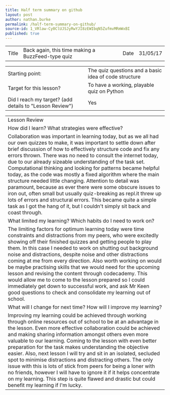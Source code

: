 ```yaml
---
title: Half term summary on github
layout: post
author: nathan.burke
permalink: /half-term-summary-on-github/
source-id: 1_VRlaw-Cy0ClUJSJyRwYJI8zEWIbqN5ZufmvMRmWxBI
published: true
---
```

<table>
  <tr>
    <td>Title</td>
    <td>Back again, this time making a BuzzFeed-type quiz</td>
    <td>Date</td>
    <td>31/05/17</td>
  </tr>
</table>


<table>
  <tr>
    <td>Starting point:</td>
    <td>The quiz questions and a basic idea of code structure</td>
  </tr>
  <tr>
    <td>Target for this lesson?</td>
    <td>To have a working, playable quiz on Python</td>
  </tr>
  <tr>
    <td>Did I reach my target? 
(add details to "Lesson Review")</td>
    <td> Yes</td>
  </tr>
</table>


<table>
  <tr>
    <td>Lesson Review</td>
  </tr>
  <tr>
    <td>How did I learn? What strategies were effective? </td>
  </tr>
  <tr>
    <td>Collaboration was important in learning today, but as we all had our own quizzes to make, it was important to settle down after brief discussion of how to effectively structure code and fix any errors thrown. There was no need to consult the internet today, due to our already sizeable understanding of the task set. Computational thinking and looking for patterns became helpful today, as the code was mostly a fixed algorithm where the main structure needed little changing. Attention to detail was paramount, because as ever there were some obscure issues to iron out, often small but usually quiz-breaking as repl.it threw up lots of errors and structural errors. This became quite a simple task as I got the hang of it, but I couldn't simply sit back and coast through.</td>
  </tr>
  <tr>
    <td>What limited my learning? Which habits do I need to work on? </td>
  </tr>
  <tr>
    <td>The limiting factors for optimum learning today were time constraints and distractions from my peers, who were excitedly showing off their finished quizzes and getting people to play them. In this case I needed to work on shutting out background noise and distractions, despite noise and other distractions coming at me from every direction. Also worth working on would be maybe practising skills that we would need for the upcoming lesson and revising the content through codecademy. This would allow me to come to the lesson prepared so I could immediately get down to successful work, and ask Mr Keen good questions to check and consolidate my learning out of school.</td>
  </tr>
  <tr>
    <td>What will I change for next time? How will I improve my learning?</td>
  </tr>
  <tr>
    <td>Improving my learning could be achieved through working through online resources out of school to be at an advantage in the lesson. Even more effective collaboration could be achieved and making sharing information amongst others even more valuable to our learning. Coming to the lesson with even better preparation for the task makes understanding the objective easier. Also, next lesson I will try and sit in an isolated, secluded spot to minimise distractions and distracting others. The only issue with this is lots of stick from peers for being a loner with no friends, however I will have to ignore it if it helps concentrate on my learning. This step is quite flawed and drastic but could benefit my learning if I'm lucky.</td>
  </tr>
</table>


